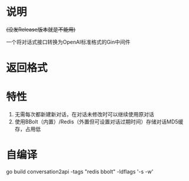 # 说明
~~(没发Release版本就是不能用)~~

一个将对话式接口转换为OpenAI标准格式的Gin中间件

# 返回格式


# 特性
1. 无需每次都新建新对话，在对话未修改时可以继续使用原对话
2. 使用BBolt（内置）/Redis（外置但可设置对话过期时间）存储对话MD5缓存，占用低

# 自编译
go build conversation2api -tags "redis bbolt" -ldflags '-s -w'

